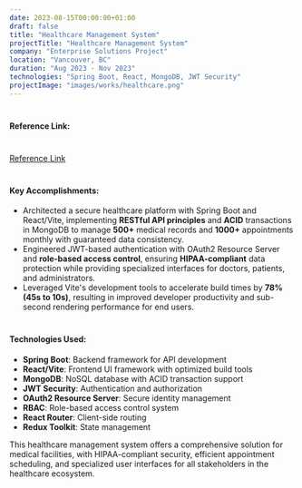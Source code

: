```yaml
---
date: 2023-08-15T00:00:00+01:00
draft: false
title: "Healthcare Management System"
projectTitle: "Healthcare Management System"
company: "Enterprise Solutions Project"
location: "Vancouver, BC"
duration: "Aug 2023 - Nov 2023"
technologies: "Spring Boot, React, MongoDB, JWT Security"
projectImage: "images/works/healthcare.png"
---
```

<div style="margin-bottom: 40px;"></div>
<div style="margin-bottom: 40px;"></div>

#### Reference Link:
<div style="margin-bottom: 40px;"></div>

[Reference Link](https://github.com/Raulitoflying/dbms-healthcare)

<div style="margin-bottom: 40px;"></div>

#### Key Accomplishments:

- Architected a secure healthcare platform with Spring Boot and React/Vite, implementing **RESTful API principles** and **ACID** transactions in MongoDB to manage **500+** medical records and **1000+** appointments monthly with guaranteed data consistency.
- Engineered JWT-based authentication with OAuth2 Resource Server and **role-based access control**, ensuring **HIPAA-compliant** data protection while providing specialized interfaces for doctors, patients, and administrators.
- Leveraged Vite's development tools to accelerate build times by **78% (45s to 10s)**, resulting in improved developer productivity and sub-second rendering performance for end users.

<div style="margin-bottom: 40px;"></div>

#### Technologies Used:
- **Spring Boot**: Backend framework for API development
- **React/Vite**: Frontend UI framework with optimized build tools
- **MongoDB**: NoSQL database with ACID transaction support
- **JWT Security**: Authentication and authorization
- **OAuth2 Resource Server**: Secure identity management
- **RBAC**: Role-based access control system
- **React Router**: Client-side routing
- **Redux Toolkit**: State management

This healthcare management system offers a comprehensive solution for medical facilities, with HIPAA-compliant security, efficient appointment scheduling, and specialized user interfaces for all stakeholders in the healthcare ecosystem.